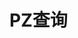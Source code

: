 # PZ查询

<SubmitWork :work_type="'MW_PZ'" :label_name="'MWPZ'"></SubmitWork>

<WorkTable :work_type="'mwpz'"></WorkTable>